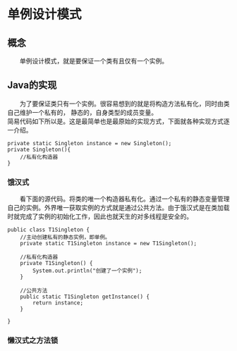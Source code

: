 # 单例设计模式

## 概念
&emsp;&emsp;单例设计模式，就是要保证一个类有且仅有一个实例。

## Java的实现
&emsp;&emsp;为了要保证类只有一个实例。很容易想到的就是将构造方法私有化，同时由类自己维护一个私有的， 静态的，自身类型的成员变量。  
简易代码如下所以是。这是最简单也是最原始的实现方式，下面就各种实现方式逐一介绍。
```
private static Singleton instance = new Singleton();
private Singleton(){
	//私有化构造器
}
```
### 饿汉式
&emsp;&emsp;看下面的源代码。将类的唯一个构造器私有化。通过一个私有的静态变量管理自己的实例。外界唯一获取实例的方式就是通过公共方法。由于饿汉式是在类加载时就完成了实例的初始化工作，因此也就天生的对多线程是安全的。
```
public class T1Singleton {
	//主动创建私有的静态实例，即单例。
    private static T1Singleton instance = new T1Singleton();
    
    //私有化构造器
    private T1Singleton() {
        System.out.println("创建了一个实例");
    }
    
    //公共方法
    public static T1Singleton getInstance() {
        return instance;
    }

}
```
### 懒汉式之方法锁